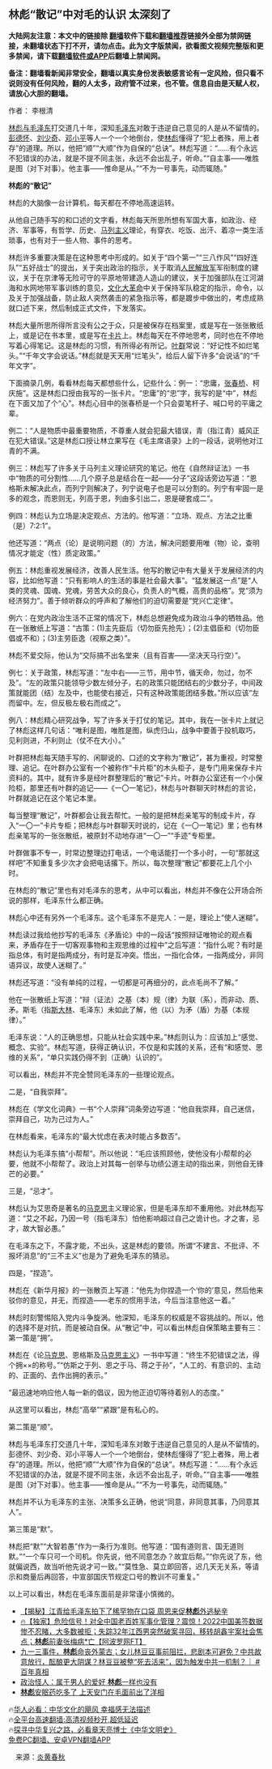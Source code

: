  <!-- 面包屑导航 --> <h2>林彪“散记”中对毛的认识 太深刻了</h2> <p class="notice"><b>大陆网友注意：本文中的链接除 <a href="https://github.com/bannedbook/fanqiang" >翻墙</a>软件下载和<a href="https://github.com/killgcd/justmysocks/blob/master/README.md">翻墙推荐</a>链接外全部为禁网链接，未翻墙状态下打不开，请勿点击。此为文字版禁闻，欲看图文视频完整版和更多禁闻，请下载<a href="https://github.com/bannedbook/fanqiang">翻墙软件或APP</a>后翻墙上禁闻网。</p><p>备注：翻墙看新闻非常安全，翻墙以真实身份发表敏感言论有一定风险，但只看不说则没有任何风险，翻的人太多，政府管不过来，也不管。信息自由是天赋人权，请放心大胆的翻墙。</b></p>  <div class="entry"> <p>作者： 李根清</p> <p id="summary"><span class='wp_keywordlink'><a href="https://www.bannedbook.org/forum2/topic1171.html" title="林彪与毛泽东" target="_blank">林彪与毛泽东</a></span>打交道几十年，深知<a href="https://www.bannedbook.org/bnews/tag/%e6%af%9b%e6%b3%bd%e4%b8%9c/" class="st_tag internal_tag" rel="tag" title="标签 毛泽东 下的日志">毛泽东</a>对敢于违逆自己意见的人是从不留情的。<span class='wp_keywordlink'><a href="https://www.bannedbook.org/forum2/topic960.html" title="彭德怀自述" target="_blank">彭德怀</a></span>、<span class='wp_keywordlink'><a href="https://www.bannedbook.org/forum2/topic1158.html" title="《刘少奇传》" target="_blank">刘少奇</a></span>、<a href="https://www.bannedbook.org/bnews/tag/%e9%82%93%e5%b0%8f%e5%b9%b3/" class="st_tag internal_tag" rel="tag" title="标签 邓小平 下的日志">邓小平</a>等人一个一个地倒台，使<a href="https://www.bannedbook.org/bnews/tag/%e6%9e%97%e5%bd%aa/" class="st_tag internal_tag" rel="tag" title="标签 林彪 下的日志">林彪</a>懂得了“犯上者殊，用上者存”的道理。所以，他把“顺”“大顺”作为自保的“总诀”。林彪写道：“……有个永远不犯错误的办法，就是不提不同主张，永远不会出乱子，听命。”“自主事——唯胜是图（对下对事）。他主事——惟命是从。”“不为一号事先，动而辄随。”</p> <p id="conimg"><strong>林彪的“散记”</strong></p> <p>林彪的大脑像一台计算机，每天都在不停地高速运转。</p> <p>从他自己随手写的和口述的文字看，林彪每天所思所想有军国大事，如政治、经济、军事等，有哲学、历史、<a href="https://www.bannedbook.org/bnews/tag/%E9%A9%AC%E5%88%97%E4%B8%BB%E4%B9%89/" class="st_tag internal_tag" rel="tag" title="标签 马列主义 下的日志">马列主义</a>理论，有穿衣、吃饭、出汗、着凉一类生活琐事，也有对于一些人物、事件的思考。</p> <p>林彪许多重要决策是在这种思考中形成的。如关于“四个第一”“三八作风”“四好连队”“五好战士”的提出，关于突出政治的指示，关于取消<span class='wp_keywordlink'><a href="https://www.bannedbook.org/forum2/topic989.html" title="“文化大革命”中的人民解放军" target="_blank">人民解放军</a></span>军衔制度的建议，关于在京津等无险可守的平原地带建造人造山的建议，关于加强部队在江河湖海和水网地带军事训练的意见，<span class='wp_keywordlink'><a href="https://www.bannedbook.org/forum2/topic973.html" title="《文化大革命：历史真相和集体记忆》" target="_blank">文化大革命</a></span>中关于保持军队稳定的指示，命令，以及关于加强战备，防止敌人突然袭击的紧急指示等，都是踱步中做出的，考虑成熟就口述下来，然后制成正式文件，下发落实。</p> <p>林彪大量所思所得所言没有公之于众，只是被保存在档案里，或是写在一张张散纸上，或是记在书本里，或是写在<a href="https://www.bannedbook.org/bnews/tag/%E5%8D%A1%E7%89%87/" class="st_tag internal_tag" rel="tag" title="标签 卡片 下的日志">卡片</a>上。林彪每天在不停地思考，同时也在不停地写着心得笔记。这是林彪的习惯，有所得必有所记。<a href="https://www.bannedbook.org/bnews/tag/%e5%8f%b6%e7%be%a4/" class="st_tag internal_tag" rel="tag" title="标签 叶群 下的日志">叶群</a>常说：“好记性不如烂笔头。”“千年文字会说话。”林彪就是天天用“烂笔头”，给后人留下许多“会说话”的“千年文字”。</p> <p>下面摘录几例，看看林彪每天都想些什么，记些什么：例一：“忠庸，<a href="https://www.bannedbook.org/bnews/tag/%e5%bc%a0%e6%98%a5%e6%a1%a5/" class="st_tag internal_tag" rel="tag" title="标签 张春桥 下的日志">张春桥</a>、柯庆施”。这是林彪口授由我写的一张卡片。“忠庸”的“忠”字，我写的是“中”，林彪在下面又加了个“心”。林彪心目中的张春桥是一个只会耍笔杆子、喊口号的平庸之辈。</p> <p>例二：“人是物质中最重要物质，不尊重人就会犯最大错误，青（指江青）威风正在犯大错误。”这是林彪口授让林立果写在《毛主席语录》上的一段话，说明他对江青的不满。</p> <p>例三：林彪写了许多关于马列主义理论研究的笔记。他在《自然辩证法》一书中“物质的可分割性……几个原子总是结合在一起——分子”这段话旁边写道：“恩格斯未解决此点，而列宁则解决了，列宁说电子也是可以分割的。列宁有牢固一是多的观念，而恩则无，列高于恩，列由多引出二，恩是硬套成二”。</p> <p>例四：林彪认为立场是决定观点、方法的。他写道：“立场、观点、方法之比重（是）7:2:1”。</p> <p>他还写道：“两点（论）是说明问题（的）方法，解决问题要用唯（物）论，查明情况才能定（性）质定政策。”</p>  <p>例五：林彪重视发展经济，改善人民生活。他写的散记中有大量关于发展经济的内容，比如他写道：“只有影响人的生活的事是社会最大事”。“猛发展这一点”是“人类的灵魂、国魂、党魂，劳苦大众的良心，负责人的气概，高贵的品格”。党“须为经济努力”。善于倾听群众的呼声和了解他们的迫切需要是“党兴亡定律”。</p> <p>例六：在党内政治生活不正常的情况下，林彪总想避免成为政治斗争的牺牲品。他在一张散纸上写道：“古策：(1)主先臣后（切勿臣先抢先）；(2)主倡臣和（切勿臣倡或不和）；(3)主劳臣逸（视察之类）”。</p> <p>林彪不爱交际，他认为“交际搞不出名堂来（且有百害——坚决天马行空）”。</p> <p>例七：关于政策，林彪写道：“左中右——三节，用中节，循天命，勿过，勿不及”。“左的政策只能领导少数左倾分子，右的政策只能团结右的少数分子，中间政策就能团（结）左及中，也能使右接近，只有这种政策能团结多数。”所以应该“左而留中。左，但反极左极右而成之”。</p> <p>例八：林彪精心研究战争，写了许多关于打仗的笔记。其中，我在一张卡片上就记了林彪这样几句话：“唯利是图，唯胜是图，纵虎归山，战争中要善于投机取巧，见利则进，不利则止（仗不在大小）。”</p> <p>叶群把林彪每天随手写的、闲聊说的、口述的文字称为“散记”，甚为重视，时常整理、追记。在叶群办公室有一个被称作“卡片柜”的木头柜子，是专门用来保存卡片资料的。其中，就有许多是经叶群整理后的“散记”卡片。叶群办公室还有一个小保险柜，那里还有叶群的追记——《一〇一笔记》，林彪与叶群聊天时林彪的言论，叶群就追记在这个笔记本里。</p> <p>每当整理“散记”，叶群都会让我去帮忙。一般的是把林彪亲笔写的制成卡片，存入“一〇一”卡片专柜；把林彪与叶群聊天时说的，记在《一〇一笔记》里；也有林彪亲笔写的一张张散纸，被原封不动地存进“一〇一”“手迹”专柜里。</p> <p>叶群做事不专一，时常边整理边打电话，一个电话能打一个多小时，一句“那就这样吧”不知重复多少次才会把电话撂下。所以，每次整理“散记”都要花上几个小时。</p> <p>在林彪的“散记”里也有对毛泽东的思考，从中可以看出，林彪并不像在公开场合所说的那样，毛泽东什么都正确。</p> <p>林彪心中还有另外一个毛泽东。这个毛泽东不是完人：一是，理论上“使人迷糊”。</p> <p>林彪读过我给他抄写的毛泽东《矛盾论》中的一段话“按照辩证唯物论的观点看来，矛盾存在于一切客观事物和主观思维的过程中”之后写道：“指什么呢？有时是指总体，有时是指两成分，有时是互冲突。悟出，一指化合体，一指两成分，非同语异议，故使人迷糊了。”</p> <p>林彪还写道：“没有单纯的过程，一切都是可再细分的，此点毛尚不了解。”</p>  <p>他在一张散纸上写道：“辩（证法）之基（本）规（律）为联（系），而非动、质、矛。斯毛（指<span class='wp_keywordlink'><a href="https://www.bannedbook.org/forum2/topic1256.html" title="斯大林（上、中、下册）" target="_blank">斯大林</a></span>、毛泽东）未如此了解，他（以）为矛（盾）为基（本规律）。”</p> <p>毛泽东说：“人的正确思想，只能从社会实践中来。”林彪则认为：应该加上“感觉、概念、实验”。林彪写道，获得正确认识，不仅是和实践的关系，还有“和感觉、思维的关系”，“单只实践仍得不到（正确）认识的”。</p> <p>可以看出，林彪并不完全赞同毛泽东的一些理论观点。</p> <p>二是，“自我崇拜”。</p> <p>林彪在《学文化词典》一书“个人崇拜”词条旁边写道：“他自我崇拜，自己迷信，崇拜自己，功为己过为人。”</p> <p>在林彪看来，毛泽东的“最大忧虑在表决时能占多数否”。</p> <p>林彪认为毛泽东搞“小帮帮”。所以他说：“毛应该照顾他，使他没有小帮帮的必要，他就不小帮帮了。政治上对其每一创举与功绩公道主动的指出来，则他自无锋芒的必要。”</p> <p>三是，“忌才”。</p> <p>林彪认为艾思奇是著名的<span class='wp_keywordlink'><a href="https://www.bannedbook.org/forum2/topic105.html" title="《马克思的成魔之路》" target="_blank">马克思</a></span>主义理论家，但是毛泽东却不重用他。对此林彪写道：“艾之不起，乃因一号（指毛泽东）怕他影响超过自己之诡计也。才之害，忌才，故大智必愚。”</p> <p>在毛泽东之下，不露才能，不出头，这是林彪的要领。所谓“不建言、不批评、不报坏消息”的“三不主义”也是为了避免毛泽东的猜忌。</p> <p>四是，“捏造”。</p> <p>林彪在《新华月报》的一张散页上写道：“他先为你捏造一个‘你的’意见，然后他来驳你的意见，并无，而捏造——老东的惯用手法，今后当注意他这一着。”</p>  <p>林彪时刻警惕陷入党内斗争旋涡。他深知，毛泽东的权威是不容挑战的。所以，他的选择不是对抗，而是被动自保。从“散记”中，可以看出林彪自保策略主要有三：第一策是“拥”。</p> <p>林彪在《论<a href="https://www.bannedbook.org/bnews/tag/%e9%a9%ac%e5%85%8b%e6%80%9d/" class="st_tag internal_tag" rel="tag" title="标签 马克思 下的日志">马克思</a>、恩格斯及<a href="https://www.bannedbook.org/bnews/tag/%e9%a9%ac%e5%85%8b%e6%80%9d%e4%b8%bb%e4%b9%89/" class="st_tag internal_tag" rel="tag" title="标签 马克思主义 下的日志">马克思主义</a>》一书中写道：“终生不犯错误之法，得个拥××的称号。”“仿斯之于列、恩之于马、蒋之于孙”，“人工的、有意识的、主动的、正面的、去作出拥的表示。”</p> <p>“最迅速地响应他人每一新的倡议，因为他正迫切等待着别人的态度。”</p> <p>从这里可以看出，林彪“高举”“紧跟”是有私心的。</p> <p>第二策是“顺”。</p> <p>林彪与毛泽东打交道几十年，深知毛泽东对敢于违逆自己意见的人是从不留情的。彭德怀、刘少奇、邓小平等人一个一个地倒台，使林彪懂得了“犯上者殊，用上者存”的道理。所以，他把“顺”“大顺”作为自保的“总诀”。林彪写道：“……有个永远不犯错误的办法，就是不提不同主张，永远不会出乱子，听命。”“自主事——唯胜是图（对下对事）。他主事——惟命是从。”“不为一号事先，动而辄随。”</p> <p>林彪并不认为毛泽东的主张、决策多幺正确，他说“同意，非同意其事，乃同意其人”。</p> <p>第三策是“默”。</p> <p>林彪把“默”“大智若愚”作为一条行为准则。他写道：“国有道则言、国无道则默。”“一个车只可一个司机。你先说，他不同意怎办？故宜后帮。”“你先说了东，他就偏说西，故当听他先说才可一致。”“莫性急、莫立即回答，迟几天无关系，等请示和商量后再回答，中宣部国庆节规定口号的教训不可重复。”</p> <p>以上可以看出，林彪在毛泽东面前是非常谨小慎微的。</p> <!--<div id="taboola-mid-1"></div>--><ul class='op-related-articles' title='相关阅读'> <li><a href='https://www.bannedbook.org/bnews/lifebaike/20230209/1846431.html' target='_blank'>【揭秘】江青给毛泽东拍下了稀罕物在口袋 周恩来促<b>林彪</b>外逃秘辛</a></li> <li><a href='https://www.bannedbook.org/bnews/sohnews/20230203/1843877.html' target='_blank'>🔥【独家】危险信号！对全中国老百姓军事化管理？震惊！2022中国美签数据惨不忍睹，大多数被拒；失踪32年江西男突然破案寻回，移转胡鑫宇案社会焦点；<b>林彪</b>前妻张梅病*亡【阿波罗网FT】</a></li> <li><a href='https://www.bannedbook.org/bnews/sohnews/20230120/1838824.html' target='_blank'>九一三事件，<b>林彪</b>命丧外蒙古；女儿林豆豆事前阻拦，悲剧本可避免？中共故意放行，酝酿更大阴谋？林豆豆被整“死去活来”，因为触发中共一机制？｜ #百年真相</a></li> <li><a href='https://www.bannedbook.org/bnews/cnnews/20230103/1831524.html' target='_blank'>政治怪人：属于男人的爱好 <b>林彪</b>一样也没有</a></li> <li><a href='https://www.bannedbook.org/bnews/cnnews/20230102/1831106.html' target='_blank'><b>林彪</b>安眠药吃多了 上天安门在毛面前出了洋相</a></li> </ul> <p class="texttj"> 🔥<a href="https://www.bannedbook.org/bnews/comments/20220220/1694796.html" target="_blank">华人必看：中华文化的飓风 幸福感无法描述</a><br/> 🔥<a href="https://github.com/bannedbook/fanqiang/wiki/V2ray%E6%9C%BA%E5%9C%BA" target="_blank">全平台高速翻墙:高清视频秒开,超低延迟</a><br/> 🔥<a href="https://www.bannedbook.org/bnews/comments/20220808/1768773.html" target="_blank">探寻中华复兴之路，必看章天亮博士《中华文明史》</a><br/> <a href="https://github.com/bannedbook/fanqiang/wiki/%E7%A6%81%E9%97%BB%E7%BD%91%E5%AE%89%E5%8D%93%E7%BF%BB%E5%A2%99%E6%96%B0%E9%97%BBAPP" target="_blank">免费PC翻墙、安卓VPN翻墙APP</a><br/> </p><p class="src-info">　来源：<span class='wp_keywordlink'><a href="https://www.bannedbook.org/forum2/topic1265.html" title="《炎黄春秋》精品书系+历史谜案揭秘" target="_blank">炎黄春秋</a></span> </p> <a name='sharetosocial'></a> <div style="margin-bottom:5px;padding-bottom:5px;clear:both"> <div id="archive-pix-1" class="banner-ads"> <!-- AuctionX Display platform tag START --> <div id="27602x728x90x621x_ADSLOT1" clicktrack="%%CLICK_URL_ESC%%"></div>  <!-- AuctionX Display platform tag END --> </div> <div id="archive-pix-2" class="banner-ads"> <!-- AuctionX Display platform tag START --> <div id="27556x300x250x621x_ADSLOT1" clicktrack="%%CLICK_URL_ESC%%" style="margin:0 auto;text-align:center"></div>  <!-- AuctionX Display platform tag END --> </div> </div>  <div id="archive-pix-1" class="banner-ads"> <!-- AuctionX Display platform tag START --> <div id="27603x728x90x621x_ADSLOT1" clicktrack="%%CLICK_URL_ESC%%"></div>  <!-- AuctionX Display platform tag END --> </div> </div><!--END ENTRY--> 